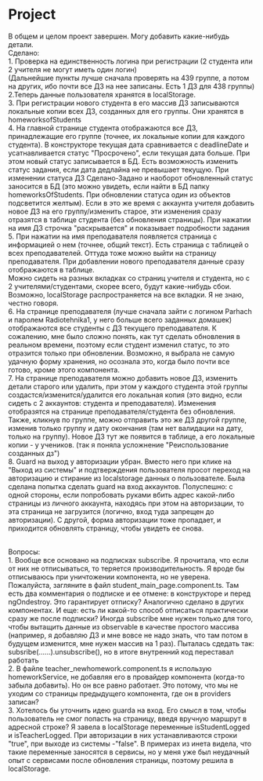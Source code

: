 # Project
В общем и целом проект завершен. Могу добавить какие-нибудь детали.
<br>Сделано:
<br>1. Проверка на единственность логина при регистрации (2 студента или 2 учителя не могут иметь один логин)
<br> (Дальнейшие пункты лучше сначала проверять на 439 группе,  а потом на других, ибо  почти все ДЗ на  нее записаны. Есть 1 ДЗ для 438 группы)
<br>2.Теперь данные пользователя хранятся в localStorage. 
<br>3. При регистрации нового студента в его массив ДЗ записываются локальные копии всех ДЗ, созданных для его группы. Они хранятся в homeworksofStudents
<br>4. На главной странице студента отображаются все ДЗ, принадлежащие его группе (точнее, их локальные копии для каждого студента). В конструкторе текущая дата сравнивается с deadlineDate и усатнавливается статус "Просрочено", если текущая дата больше.  При этом новый статус записывается в БД.   Есть возможность изменить статус задания, если дата дедлайна не превышает текущую. При изменении статуса ДЗ Сделано-Задано и наоборот обновленный статус заносится в БД (это можно увидеть, если найти в БД папку homeworksOfStudents. При обновлении статуса один из объектов подсветится желтым). Если в это же время с аккаунта учителя добавить новое ДЗ на его группу/изменить старое, эти изменения сразу отразятся в таблице студента (без обновления страницы). При нажатии на имя ДЗ строчка "раскрывается" и показывает подробности задания
<br>5. При нажатии на имя преподавателя появляется страница с информацией о нем (точнее, общий текст). Есть страница с таблицей о всех преподавателей. Оттуда тоже можно выйти на страницу преподавателя. При добавлении нового преподавателя данные сразу отображаются в таблице.
<br>Можно сидеть на разных вкладках со страниц учителя и студента, но с 2 учителями/студентами, скорее всего, будут какие-нибудь сбои. Возможно, localStorage распространяется на все вкладки. Я не знаю, честно говоря.
<br>6. На странице преподавателя (лучше  сначала зайти с логином Parhach и паролем Radiotehnika1, у него больше всего заданных домашек) отображаются все студенты с ДЗ текущего преподавателя. К сожалению, мне было сложно понять, как тут сделать обновления в реальном времени, поэтому если студент изменил статус, то это отразится только при обновлении. Возможно, я выбрала не самую удачную форму хранения, но осознала это, когда было почти все готово, кроме этого компонента. 
<br>7. На странице преподавателя можно добавить новое ДЗ, изменить детали старого или удалить, при этом у каждого студента этой группы создастся/изменится/удалится его локальная копия (это видно, если сидеть с 2 аккаунтов: студента и преподавателя). Изменения отобразятся на странице  преподавателя/студента без обновления. Также, кликнув по группе, можно отправить это же ДЗ другой группе, изменив только группу и дату окончания (там нет валидации на дату, только на группу). Новое ДЗ тут же появится в таблице, а его локальные копии - у учеников. (так я поняла усложнение "Реиспользование созданных дз")
<br>8. Guard на выход у авторизации убран. Вместо него при клике на "Выход из системы" и подтверждения пользователя просот переход на авторизацию и стирание из localstorage данных о пользователе. Была сделана попытка сделать guard на вход аккаунтов. Полуспешно: с одной стороны, если попробовать руками вбить адрес какой-либо страницы из личного аккаунта, находясь при этом на авторизации, то эта страница не загрузится (логично, вход туда запрещен до авторизации). С другой, форма авторизации тоже пропадает, и приходится обновлять страницу, чтобы увидеть ее снова. 

<br>Вопросы:
<br>1. Вообще все основано на подписках subscribe. Я прочитала, что если от них не отписываться, то теряется производительность. Я вроде бы отписываюсь при уничтожении компонента, но не уверена. Пожалуйста, загляните в файл student_main_page.component.ts. Там есть два комментария о подписке и ее отмене: в конструкторе и перед ngOndestroy.  Это гарантирует отписку? Аналогично сделано в других компонентах. И еще: есть ли какой-то способ отписаться практически сразу же после подписки? Иногда subscribe мне нужен только для того, чтобы вытащить данные из observable в качестве простого массива (например, я добавляю ДЗ и мне вовсе не надо знать, что там потом в будущем изменится, мне нужен массив на 1 раз). Пыталась сдедать так: subsribe(......).unsubscribe(), но  в итоге внутренний код переставал работать 
<br>2. В файле teacher_newhomework.component.ts я использую homeworkService, не добавляя его в провайдер компонента (когда-то забыла добавить). Но он все равно работает. Это потому, что мы не уходим со страницы предыдущего компонента, где он в providers записан?
<br>3. Хотелось бы уточнить идею guarda на вход. Его смысл в том, чтобы пользователь не смог попасть на страницу, введя вручную маршрут в адресной строке? Я завела  в localStorage переменные isStudentLogged и isTeacherLogged. При авторизации в них устанавливаются строки  "true", при выходе из системы -"false". В примерах из инета видела, что такие переменные заносятся в сервисы, но у меня уже был неудачный опыт с сервисами после обновления страницы, поэтому решила в localStorage.



